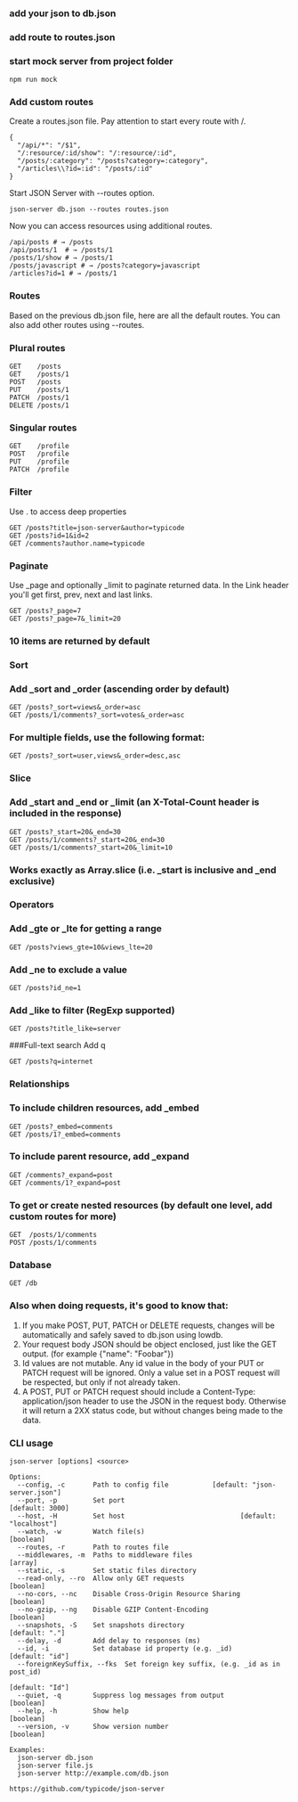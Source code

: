 ### add your json to db.json

### add route to routes.json

### start mock server from project folder

    npm run mock

### Add custom routes

Create a routes.json file. Pay attention to start every route with /.

    {
      "/api/*": "/$1",
      "/:resource/:id/show": "/:resource/:id",
      "/posts/:category": "/posts?category=:category",
      "/articles\\?id=:id": "/posts/:id"
    }

Start JSON Server with --routes option.

    json-server db.json --routes routes.json

Now you can access resources using additional routes.

    /api/posts # → /posts
    /api/posts/1  # → /posts/1
    /posts/1/show # → /posts/1
    /posts/javascript # → /posts?category=javascript
    /articles?id=1 # → /posts/1

### Routes

Based on the previous db.json file, here are all the default routes. You can also add other routes using --routes.

### Plural routes

    GET    /posts
    GET    /posts/1
    POST   /posts
    PUT    /posts/1
    PATCH  /posts/1
    DELETE /posts/1

### Singular routes

    GET    /profile
    POST   /profile
    PUT    /profile
    PATCH  /profile

### Filter

Use . to access deep properties

    GET /posts?title=json-server&author=typicode
    GET /posts?id=1&id=2
    GET /comments?author.name=typicode

### Paginate

Use \_page and optionally \_limit to paginate returned data.
In the Link header you'll get first, prev, next and last links.

    GET /posts?_page=7
    GET /posts?_page=7&_limit=20

### 10 items are returned by default

### Sort

### Add \_sort and \_order (ascending order by default)

    GET /posts?_sort=views&_order=asc
    GET /posts/1/comments?_sort=votes&_order=asc

### For multiple fields, use the following format:

    GET /posts?_sort=user,views&_order=desc,asc

### Slice

### Add \_start and \_end or \_limit (an X-Total-Count header is included in the response)

    GET /posts?_start=20&_end=30
    GET /posts/1/comments?_start=20&_end=30
    GET /posts/1/comments?_start=20&_limit=10

### Works exactly as Array.slice (i.e. \_start is inclusive and \_end exclusive)

### Operators

### Add \_gte or \_lte for getting a range

    GET /posts?views_gte=10&views_lte=20

### Add \_ne to exclude a value

    GET /posts?id_ne=1

### Add \_like to filter (RegExp supported)

    GET /posts?title_like=server

###Full-text search
Add q

    GET /posts?q=internet

### Relationships

### To include children resources, add \_embed

    GET /posts?_embed=comments
    GET /posts/1?_embed=comments

### To include parent resource, add \_expand

    GET /comments?_expand=post
    GET /comments/1?_expand=post

### To get or create nested resources (by default one level, add custom routes for more)

    GET  /posts/1/comments
    POST /posts/1/comments

### Database

    GET /db

### Also when doing requests, it's good to know that:

1. If you make POST, PUT, PATCH or DELETE requests, changes will be automatically and safely saved to db.json using lowdb.
2. Your request body JSON should be object enclosed, just like the GET output. (for example {"name": "Foobar"})
3. Id values are not mutable. Any id value in the body of your PUT or PATCH request will be ignored. Only a value
   set in a POST request will be respected, but only if not already taken.
4. A POST, PUT or PATCH request should include a Content-Type: application/json header to use the JSON in the
   request body. Otherwise it will return a 2XX status code, but without changes being made to the data.

### CLI usage

    json-server [options] <source>

    Options:
      --config, -c       Path to config file           [default: "json-server.json"]
      --port, -p         Set port                                    [default: 3000]
      --host, -H         Set host                             [default: "localhost"]
      --watch, -w        Watch file(s)                                     [boolean]
      --routes, -r       Path to routes file
      --middlewares, -m  Paths to middleware files                           [array]
      --static, -s       Set static files directory
      --read-only, --ro  Allow only GET requests                           [boolean]
      --no-cors, --nc    Disable Cross-Origin Resource Sharing             [boolean]
      --no-gzip, --ng    Disable GZIP Content-Encoding                     [boolean]
      --snapshots, -S    Set snapshots directory                      [default: "."]
      --delay, -d        Add delay to responses (ms)
      --id, -i           Set database id property (e.g. _id)         [default: "id"]
      --foreignKeySuffix, --fks  Set foreign key suffix, (e.g. _id as in post_id)
                                                                     [default: "Id"]
      --quiet, -q        Suppress log messages from output                 [boolean]
      --help, -h         Show help                                         [boolean]
      --version, -v      Show version number                               [boolean]

    Examples:
      json-server db.json
      json-server file.js
      json-server http://example.com/db.json

    https://github.com/typicode/json-server
